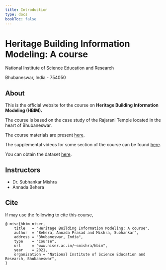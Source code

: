 ```yaml
---
title: Introduction
type: docs
bookToc: false
---
```


# **Heritage Building Information Modeling: A course**

National Institute of Science Education and Research

Bhubaneswar, India - 754050

## About
This is the official website for the course on **Heritage Building Information
Modeling (HBIM).**

The course is based on the case study of the Rajarani Temple located in the heart
of Bhubaneswar.

The course materials are present [here]().

The supplemental videos for some section of the course can be found [here]().

You can obtain the dataset [here]().

## Instructors
- Dr. Subhankar Mishra
- Annada Behera

## Cite
If may use the following to cite this course,
```
@ misc{hbim_niser,
	title 	= "Heritage Building Information Modeling: A course",
	author	= "Behera, Annada Prasad and Mishra, Subhankar",
	address	= "Bhubaneswar, India",
	type 	= "Course",
	url 	= "www.niser.ac.in/~smishra/hbim",
	year 	= 2021,
	organization = "National Institute of Science Education and Research, Bhubaneswar",
}
```

